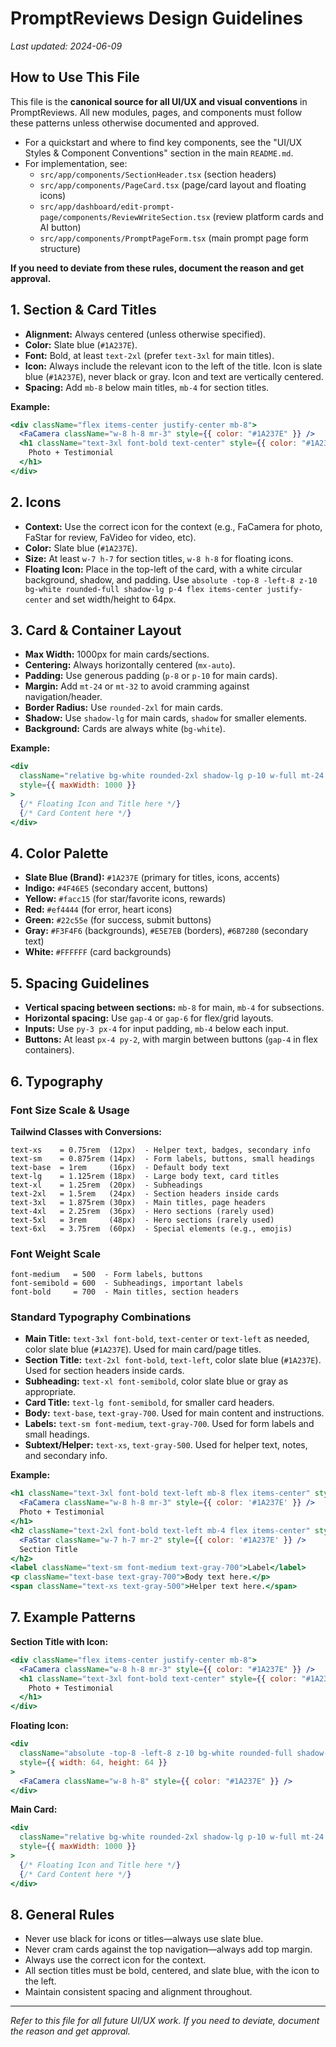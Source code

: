 # PromptReviews Design Guidelines

_Last updated: 2024-06-09_

## How to Use This File

This file is the **canonical source for all UI/UX and visual conventions** in PromptReviews. All new modules, pages, and components must follow these patterns unless otherwise documented and approved.

- For a quickstart and where to find key components, see the "UI/UX Styles & Component Conventions" section in the main `README.md`.
- For implementation, see:
  - `src/app/components/SectionHeader.tsx` (section headers)
  - `src/app/components/PageCard.tsx` (page/card layout and floating icons)
  - `src/app/dashboard/edit-prompt-page/components/ReviewWriteSection.tsx` (review platform cards and AI button)
  - `src/app/components/PromptPageForm.tsx` (main prompt page form structure)

**If you need to deviate from these rules, document the reason and get approval.**

## 1. Section & Card Titles

- **Alignment:** Always centered (unless otherwise specified).
- **Color:** Slate blue (`#1A237E`).
- **Font:** Bold, at least `text-2xl` (prefer `text-3xl` for main titles).
- **Icon:** Always include the relevant icon to the left of the title. Icon is slate blue (`#1A237E`), never black or gray. Icon and text are vertically centered.
- **Spacing:** Add `mb-8` below main titles, `mb-4` for section titles.

**Example:**

```jsx
<div className="flex items-center justify-center mb-8">
  <FaCamera className="w-8 h-8 mr-3" style={{ color: "#1A237E" }} />
  <h1 className="text-3xl font-bold text-center" style={{ color: "#1A237E" }}>
    Photo + Testimonial
  </h1>
</div>
```

## 2. Icons

- **Context:** Use the correct icon for the context (e.g., FaCamera for photo, FaStar for review, FaVideo for video, etc).
- **Color:** Slate blue (`#1A237E`).
- **Size:** At least `w-7 h-7` for section titles, `w-8 h-8` for floating icons.
- **Floating Icon:** Place in the top-left of the card, with a white circular background, shadow, and padding. Use `absolute -top-8 -left-8 z-10 bg-white rounded-full shadow-lg p-4 flex items-center justify-center` and set width/height to 64px.

## 3. Card & Container Layout

- **Max Width:** 1000px for main cards/sections.
- **Centering:** Always horizontally centered (`mx-auto`).
- **Padding:** Use generous padding (`p-8` or `p-10` for main cards).
- **Margin:** Add `mt-24` or `mt-32` to avoid cramming against navigation/header.
- **Border Radius:** Use `rounded-2xl` for main cards.
- **Shadow:** Use `shadow-lg` for main cards, `shadow` for smaller elements.
- **Background:** Cards are always white (`bg-white`).

**Example:**

```jsx
<div
  className="relative bg-white rounded-2xl shadow-lg p-10 w-full mt-24 mx-auto"
  style={{ maxWidth: 1000 }}
>
  {/* Floating Icon and Title here */}
  {/* Card Content here */}
</div>
```

## 4. Color Palette

- **Slate Blue (Brand):** `#1A237E` (primary for titles, icons, accents)
- **Indigo:** `#4F46E5` (secondary accent, buttons)
- **Yellow:** `#facc15` (for star/favorite icons, rewards)
- **Red:** `#ef4444` (for error, heart icons)
- **Green:** `#22c55e` (for success, submit buttons)
- **Gray:** `#F3F4F6` (backgrounds), `#E5E7EB` (borders), `#6B7280` (secondary text)
- **White:** `#FFFFFF` (card backgrounds)

## 5. Spacing Guidelines

- **Vertical spacing between sections:** `mb-8` for main, `mb-4` for subsections.
- **Horizontal spacing:** Use `gap-4` or `gap-6` for flex/grid layouts.
- **Inputs:** Use `py-3 px-4` for input padding, `mb-4` below each input.
- **Buttons:** At least `px-4 py-2`, with margin between buttons (`gap-4` in flex containers).

## 6. Typography

### Font Size Scale & Usage

**Tailwind Classes with Conversions:**
```
text-xs    = 0.75rem  (12px)  - Helper text, badges, secondary info
text-sm    = 0.875rem (14px)  - Form labels, buttons, small headings  
text-base  = 1rem     (16px)  - Default body text
text-lg    = 1.125rem (18px)  - Large body text, card titles
text-xl    = 1.25rem  (20px)  - Subheadings
text-2xl   = 1.5rem   (24px)  - Section headers inside cards
text-3xl   = 1.875rem (30px)  - Main titles, page headers
text-4xl   = 2.25rem  (36px)  - Hero sections (rarely used)
text-5xl   = 3rem     (48px)  - Hero sections (rarely used)
text-6xl   = 3.75rem  (60px)  - Special elements (e.g., emojis)
```

### Font Weight Scale
```
font-medium   = 500  - Form labels, buttons
font-semibold = 600  - Subheadings, important labels
font-bold     = 700  - Main titles, section headers
```

### Standard Typography Combinations

- **Main Title:** `text-3xl font-bold`, `text-center` or `text-left` as needed, color slate blue (`#1A237E`). Used for main card/page titles.
- **Section Title:** `text-2xl font-bold`, `text-left`, color slate blue (`#1A237E`). Used for section headers inside cards.
- **Subheading:** `text-xl font-semibold`, color slate blue or gray as appropriate.
- **Card Title:** `text-lg font-semibold`, for smaller card headers.
- **Body:** `text-base`, `text-gray-700`. Used for main content and instructions.
- **Labels:** `text-sm font-medium`, `text-gray-700`. Used for form labels and small headings.
- **Subtext/Helper:** `text-xs`, `text-gray-500`. Used for helper text, notes, and secondary info.

**Example:**

```jsx
<h1 className="text-3xl font-bold text-left mb-8 flex items-center" style={{ color: '#1A237E' }}>
  <FaCamera className="w-8 h-8 mr-3" style={{ color: '#1A237E' }} />
  Photo + Testimonial
</h1>
<h2 className="text-2xl font-bold text-left mb-4 flex items-center" style={{ color: '#1A237E' }}>
  <FaStar className="w-7 h-7 mr-2" style={{ color: '#1A237E' }} />
  Section Title
</h2>
<label className="text-sm font-medium text-gray-700">Label</label>
<p className="text-base text-gray-700">Body text here.</p>
<span className="text-xs text-gray-500">Helper text here.</span>
```

## 7. Example Patterns

**Section Title with Icon:**

```jsx
<div className="flex items-center justify-center mb-8">
  <FaCamera className="w-8 h-8 mr-3" style={{ color: "#1A237E" }} />
  <h1 className="text-3xl font-bold text-center" style={{ color: "#1A237E" }}>
    Photo + Testimonial
  </h1>
</div>
```

**Floating Icon:**

```jsx
<div
  className="absolute -top-8 -left-8 z-10 bg-white rounded-full shadow-lg p-4 flex items-center justify-center"
  style={{ width: 64, height: 64 }}
>
  <FaCamera className="w-8 h-8" style={{ color: "#1A237E" }} />
</div>
```

**Main Card:**

```jsx
<div
  className="relative bg-white rounded-2xl shadow-lg p-10 w-full mt-24 mx-auto"
  style={{ maxWidth: 1000 }}
>
  {/* Floating Icon and Title here */}
  {/* Card Content here */}
</div>
```

## 8. General Rules

- Never use black for icons or titles—always use slate blue.
- Never cram cards against the top navigation—always add top margin.
- Always use the correct icon for the context.
- All section titles must be bold, centered, and slate blue, with the icon to the left.
- Maintain consistent spacing and alignment throughout.

---

_Refer to this file for all future UI/UX work. If you need to deviate, document the reason and get approval._
